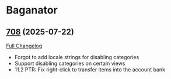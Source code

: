 # Baganator

## [708](https://github.com/Baganator/Baganator/tree/708) (2025-07-22)
[Full Changelog](https://github.com/Baganator/Baganator/compare/707...708) 

- Forgot to add locale strings for disabling categories  
- Support disabling categories on certain views  
- 11.2 PTR: Fix right-click to transfer items into the account bank  
